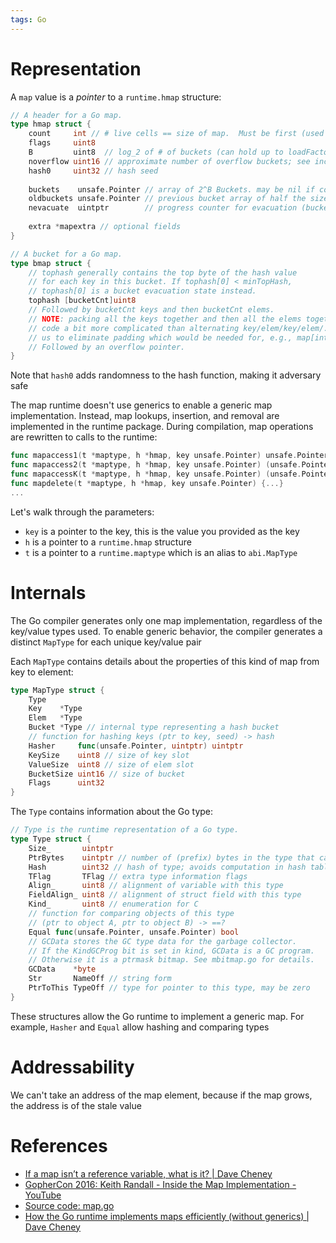 ```yaml
---
tags: Go
---
```


# Representation

A `map` value is a *pointer* to a `runtime.hmap` structure:

```go
// A header for a Go map.
type hmap struct {
    count     int // # live cells == size of map.  Must be first (used by len() builtin)
    flags     uint8
    B         uint8  // log_2 of # of buckets (can hold up to loadFactor * 2^B items)
    noverflow uint16 // approximate number of overflow buckets; see incrnoverflow for details
    hash0     uint32 // hash seed
    
    buckets    unsafe.Pointer // array of 2^B Buckets. may be nil if count==0.
    oldbuckets unsafe.Pointer // previous bucket array of half the size, non-nil only when growing
    nevacuate  uintptr        // progress counter for evacuation (buckets less than this have been evacuated)
    
    extra *mapextra // optional fields
}

// A bucket for a Go map.
type bmap struct {
	// tophash generally contains the top byte of the hash value
	// for each key in this bucket. If tophash[0] < minTopHash,
	// tophash[0] is a bucket evacuation state instead.
	tophash [bucketCnt]uint8
	// Followed by bucketCnt keys and then bucketCnt elems.
	// NOTE: packing all the keys together and then all the elems together makes the
	// code a bit more complicated than alternating key/elem/key/elem/... but it allows
	// us to eliminate padding which would be needed for, e.g., map[int64]int8.
	// Followed by an overflow pointer.
}
```

Note that `hash0` adds randomness to the hash function, making it adversary safe

The map runtime doesn't use generics to enable a generic map implementation. Instead, map lookups, insertion, and removal are implemented in the runtime package. During compilation, map operations are rewritten to calls to the runtime:

```go
func mapaccess1(t *maptype, h *hmap, key unsafe.Pointer) unsafe.Pointer {...}
func mapaccess2(t *maptype, h *hmap, key unsafe.Pointer) (unsafe.Pointer, bool) {...}
func mapaccessK(t *maptype, h *hmap, key unsafe.Pointer) (unsafe.Pointer, unsafe.Pointer) {...}
func mapdelete(t *maptype, h *hmap, key unsafe.Pointer) {...}
...
```

Let's walk through the parameters:

- `key` is a pointer to the key, this is the value you provided as the key
- `h` is a pointer to a `runtime.hmap` structure
- `t` is a pointer to a `runtime.maptype` which is an alias to `abi.MapType`

# Internals

The Go compiler generates only one map implementation, regardless of the key/value types used. To enable generic behavior, the compiler generates a distinct `MapType` for each unique key/value pair

Each `MapType` contains details about the properties of this kind of map from key to element:

```go
type MapType struct {
	Type
	Key    *Type
	Elem   *Type
	Bucket *Type // internal type representing a hash bucket
	// function for hashing keys (ptr to key, seed) -> hash
	Hasher     func(unsafe.Pointer, uintptr) uintptr
	KeySize    uint8 // size of key slot
	ValueSize  uint8 // size of elem slot
	BucketSize uint16 // size of bucket
	Flags      uint32
}
```

The `Type` contains information about the Go type:

```go
// Type is the runtime representation of a Go type.
type Type struct {
	Size_       uintptr
	PtrBytes    uintptr // number of (prefix) bytes in the type that can contain pointers
	Hash        uint32 // hash of type; avoids computation in hash tables
	TFlag       TFlag // extra type information flags
	Align_      uint8 // alignment of variable with this type
	FieldAlign_ uint8 // alignment of struct field with this type
	Kind_       uint8 // enumeration for C
	// function for comparing objects of this type
	// (ptr to object A, ptr to object B) -> ==?
	Equal func(unsafe.Pointer, unsafe.Pointer) bool
	// GCData stores the GC type data for the garbage collector.
	// If the KindGCProg bit is set in kind, GCData is a GC program.
	// Otherwise it is a ptrmask bitmap. See mbitmap.go for details.
	GCData    *byte
	Str       NameOff // string form
	PtrToThis TypeOff // type for pointer to this type, may be zero
}
```

These structures allow the Go runtime to implement a generic map. For example, `Hasher` and `Equal` allow hashing and comparing types

# Addressability

We can't take an address of the map element, because if the map grows, the address is of the stale value

# References

- [If a map isn’t a reference variable, what is it? | Dave Cheney](https://dave.cheney.net/2017/04/30/if-a-map-isnt-a-reference-variable-what-is-it)
- [GopherCon 2016: Keith Randall - Inside the Map Implementation - YouTube](https://youtu.be/Tl7mi9QmLns?si=HOOEUzsmu2sLy9J2)
- [Source code: map.go](https://github.com/golang/go/blob/master/src/runtime/map.go)
- [How the Go runtime implements maps efficiently (without generics) | Dave Cheney](https://dave.cheney.net/2018/05/29/how-the-go-runtime-implements-maps-efficiently-without-generics)
